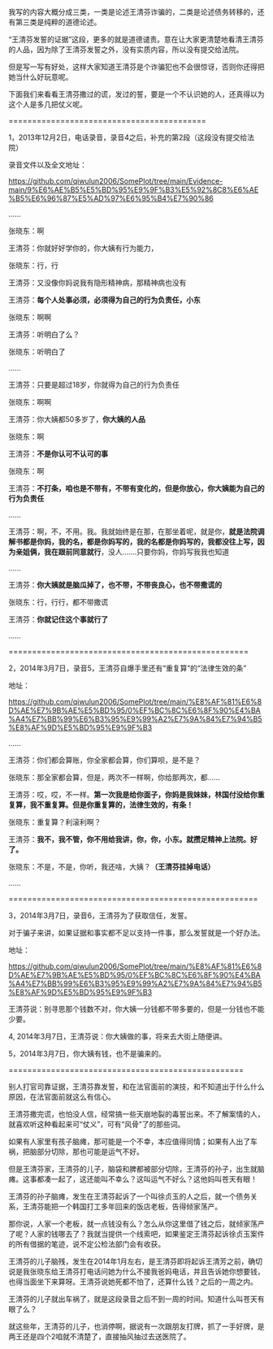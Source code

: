 我写的内容大概分成三类，一类是论述王清芬诈骗的，二类是论述债务转移的，还有第三类是纯粹的道德论述。

“王清芬发誓的证据”这段，更多的就是道德谴责。意在让大家更清楚地看清王清芬的人品，因为除了王清芬发誓之外，没有实质内容，所以没有提交给法院。

但是写一写有好处，这样大家知道王清芬是个诈骗犯也不会很惊讶，否则你还得把她当什么好玩意呢。

下面我们来看看王清芬撒过的谎，发过的誓，要是一个不认识她的人，还真得以为这个人是多几把仗义呢。

==========================================

1，2013年12月2日，电话录音，录音4之后，补充的第2段（这段没有提交给法院）

录音文件以及全文地址：

https://github.com/qiwulun2006/SomePlot/tree/main/Evidence-main/9%E6%AE%B5%E5%BD%95%E9%9F%B3%E5%92%8C8%E6%AE%B5%E6%96%87%E5%AD%97%E6%95%B4%E7%90%86

......

张晓东：啊

王清芬：你就好好学你的，你大姨有行为能力，

张晓东：行，行

王清芬：又没像你妈说我有隐形精神病，那精神病也没有

王清芬：**每个人处事必须，必须得为自己的行为负责任，小东**

张晓东：啊啊

王清芬：听明白了么？

张晓东：听明白了

......

王清芬：只要是超过18岁，你就得为自己的行为负责任

张晓东：啊啊

王清芬：你大姨都50多岁了，**你大姨的人品**

张晓东：啊

王清芬：**不是你认可不认可的事**

张晓东：啊

王清芬：**不打条，咱也是不带有，不带有变化的，但是你放心，你大姨能为自己的行为负责任**

......

王清芬：啊，不，不用。我。我就始终是在那，在那坐着呢，就是你，**就是法院调解书都是你妈，我的名，都是你妈写的，我的名都是你妈写的，我都没往上写，因为亲姐俩，我在跟前同意就行**，没人…….只要你妈，你妈写我我也知道

......

王清芬：**你大姨就是脑瓜掉了，也不带，不带丧良心，也不带撒谎的**

张晓东：行，行行，都不带撒谎

王清芬：**你就记住这个事就行了**

......

===================================================

2，2014年3月7日，录音5，王清芬自爆手里还有“重复算”的“法律生效的条”

地址：

https://github.com/qiwulun2006/SomePlot/tree/main/%E8%AF%81%E6%8D%AE%E7%9B%AE%E5%BD%95/0%EF%BC%8C%E6%8F%90%E4%BA%A4%E7%BB%99%E6%B3%95%E9%99%A2%E7%9A%84%E7%94%B5%E8%AF%9D%E5%BD%95%E9%9F%B3


......

王清芬：你们都会算账，你全家都会算，你们算呗，是不是？

张晓东：那全家都会算，但是，两次不一样啊，你给那两次，都……

王清芬：哎，哎，不一样。**第一次我是给你面子，你妈是我妹妹，林国付没给你重复算，我不重复算。但是你重复算的，法律生效的，有条！**

张晓东：重复算？利滚利啊？

王清芬：**我不，我不管，你不用给我讲，你，你，小东。就攒足精神上法院。好了。**

张晓东：不是，不是，你听，我还啥，大姨？**（王清芬挂掉电话）**

......

=====================================================

3，2014年3月7日，录音6，王清芬为了获取信任，发誓。

对于骗子来讲，如果证据和事实都不足以支持一件事，那么发誓就是一个好办法。

地址：

https://github.com/qiwulun2006/SomePlot/tree/main/%E8%AF%81%E6%8D%AE%E7%9B%AE%E5%BD%95/0%EF%BC%8C%E6%8F%90%E4%BA%A4%E7%BB%99%E6%B3%95%E9%99%A2%E7%9A%84%E7%94%B5%E8%AF%9D%E5%BD%95%E9%9F%B3

王清芬说：别寻思那个钱数不对，你大姨一分钱都不带多要的，但是一分钱也不能少要。


4, 2014年3月7日，王清芬说：你大姨做的事，将来去大街上随便讲。

5，2014年3月7日，你大姨有钱，也不是骗来的。

==================================================

别人打官司靠证据，王清芬靠发誓，和在法官面前的演技，和不知道出于什么什么原因，在法官面前就这么有信心。

王清芬撒完谎，也怕没人信，经常搞一些天崩地裂的毒誓出来。不了解案情的人，就喜欢听这种看起来可“仗义”，可有“风骨”了的那些词。

如果有人家里有孩子脑瘫，那可能是一个不幸，本应值得同情；如果有人出了车祸，把脑部分切除，那也可能是运气不好。

但是王清芬家，王清芬的儿子，脑袋和脾都被部分切除，王清芬的孙子，出生就脑瘫。这事都凑一起了，这还能叫不幸么？这叫运气不好么？这他妈叫苍天有眼！

王清芬的孙子脑瘫，发生在王清芬起诉了一个叫徐贞玉的人之后，就一个债务关系，王清芬能把一个韩国打工多年回来的饭店老板，告得倾家荡产。

那你说，人家一个老板，就一点钱没有么？怎么从你这里借了钱之后，就倾家荡产了呢？人家的钱哪去了？我就当提供一个线索吧，如果鉴定王清芬起诉徐贞玉案件的所有借据的笔迹，说不定公检法部门会有收获。

王清芬的儿子脑残，发生在2014年1月左右，是王清芬即将起诉王清芳之前，确切说是我张晓东给王清芬打电话问她为什么不接我爸妈电话，并且告诉她你想要钱，也得当面坐下来算呀。王清芬说她死都不怕了，还算什么钱？之后的一周之内。

王清芬的儿子就出车祸了，就是这段录音之后不到一周的时间。知道什么叫苍天有眼了么？

就这些年，王清芬的儿子，也消停啊，据说有一次跟朋友打牌，抓了一手好牌，是两王还是四个2咱就不清楚了，直接抽风抽过去送医院了。
